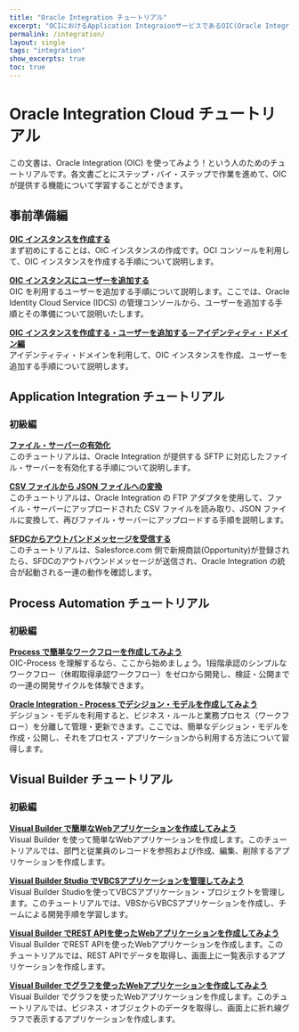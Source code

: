 ```yaml
---
title: "Oracle Integration チュートリアル"
excerpt: "OCIにおけるApplication IntegraionサービスであるOIC(Oracle Integraion Cloud)について学習できるチュートリアルです。"
permalink: /integration/
layout: single
tags: "integration"
show_excerpts: true
toc: true
---
```


# Oracle Integration Cloud チュートリアル

この文書は、Oracle Integration (OIC) を使ってみよう！という人のためのチュートリアルです。各文書ごとにステップ・バイ・ステップで作業を進めて、OIC が提供する機能について学習することができます。

## 事前準備編

**[OIC インスタンスを作成する](./integration-for-commons-1-instance)**  
まず初めにすることは、OIC インスタンスの作成です。OCI コンソールを利用して、OIC インスタンスを作成する手順について説明します。

**[OIC インスタンスにユーザーを追加する](./integration-for-commons-2-addusr)**  
OIC を利用するユーザーを追加する手順について説明します。ここでは、Oracle Identity Cloud Service (IDCS) の管理コンソールから、ユーザーを追加する手順とその準備について説明いたします。

**[OIC インスタンスを作成する・ユーザーを追加する－アイデンティティ・ドメイン編](./integration-for-commons-1-instance-id)**  
アイデンティティ・ドメインを利用して、OIC インスタンスを作成、ユーザーを追加する手順について説明します。

## Application Integration チュートリアル

### 初級編

**[ファイル・サーバーの有効化](./app-integration-for-beginners-1-filesv)**  
このチュートリアルは、Oracle Integration が提供する SFTP に対応したファイル・サーバーを有効化する手順について説明します。

**[CSV ファイルから JSON ファイルへの変換](./app-integration-for-beginners-2-csvjson)**  
このチュートリアルは、Oracle Integration の FTP アダプタを使用して、ファイル・サーバーにアップロードされた CSV ファイルを読み取り、JSON ファイルに変換して、再びファイル・サーバーにアップロードする手順を説明します。

**[SFDCからアウトバンドメッセージを受信する](./app-integration-for-beginners-3-sfdc)**  
このチュートリアルは、Salesforce.com 側で新規商談(Opportunity)が登録されたら、SFDCのアウトバウンドメッセージが送信され、Oracle Integration の統合が起動される一連の動作を確認します。

## Process Automation チュートリアル

### 初級編

**[Process で簡単なワークフローを作成してみよう](./process-for-beginners-1-wf)**   
OIC-Process を理解するなら、ここから始めましょう。1段階承認のシンプルなワークフロー（休暇取得承認ワークフロー）をゼロから開発し、検証・公開までの一連の開発サイクルを体験できます。

**[Oracle Integration - Process でデシジョン・モデルを作成してみよう](./process-for-beginners-2-dmodel)**   
デシジョン・モデルを利用すると、ビジネス・ルールと業務プロセス（ワークフロー）を分離して管理・更新できます。ここでは、簡単なデシジョン・モデルを作成・公開し、それをプロセス・アプリケーションから利用する方法について習得します。

## Visual Builder チュートリアル

### 初級編

**[Visual Builder で簡単なWebアプリケーションを作成してみよう](./vbcs-for-beginners-1)**   
Visual Builder を使って簡単なWebアプリケーションを作成します。このチュートリアルでは、部門と従業員のレコードを参照および作成、編集、削除するアプリケーションを作成します。

**[Visual Builder Studio でVBCSアプリケーションを管理してみよう](./vbcs-for-beginners-2-vbs)**   
Visual Builder Studioを使ってVBCSアプリケーション・プロジェクトを管理します。このチュートリアルでは、VBSからVBCSアプリケーションを作成し、チームによる開発手順を学習します。

**[Visual Builder でREST APIを使ったWebアプリケーションを作成してみよう](./vbcs-for-beginners-3-rest)**   
Visual Builder でREST APIを使ったWebアプリケーションを作成します。このチュートリアルでは、REST APIでデータを取得し、画面上に一覧表示するアプリケーションを作成します。

**[Visual Builder でグラフを使ったWebアプリケーションを作成してみよう](./vbcs-for-beginners-4-linechart)**   
Visual Builder でグラフを使ったWebアプリケーションを作成します。このチュートリアルでは、ビジネス・オブジェクトのデータを取得し、画面上に折れ線グラフで表示するアプリケーションを作成します。
